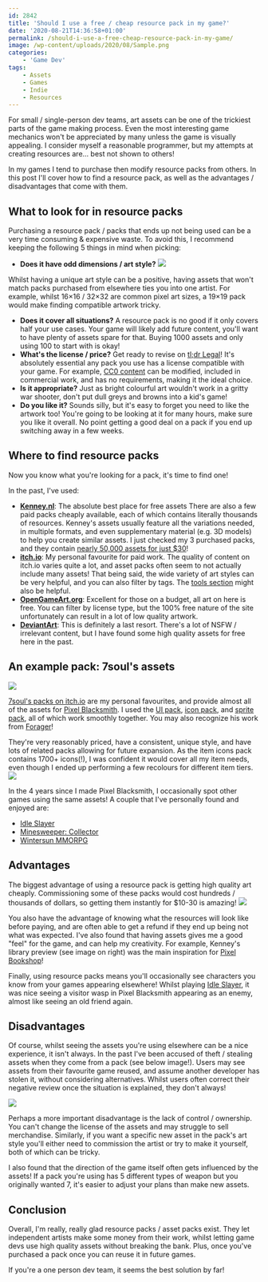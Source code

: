 ```yaml
---
id: 2842
title: 'Should I use a free / cheap resource pack in my game?'
date: '2020-08-21T14:36:58+01:00'
permalink: /should-i-use-a-free-cheap-resource-pack-in-my-game/
image: /wp-content/uploads/2020/08/Sample.png
categories:
    - 'Game Dev'
tags:
    - Assets
    - Games
    - Indie
    - Resources
---
```


For small / single-person dev teams, art assets can be one of the trickiest parts of the game making process. Even the most interesting game mechanics won't be appreciated by many unless the game is visually appealing. I consider myself a reasonable programmer, but my attempts at creating resources are… best not shown to others!

In my games I tend to purchase then modify resource packs from others. In this post I'll cover how to find a resource pack, as well as the advantages / disadvantages that come with them.

## What to look for in resource packs

Purchasing a resource pack / packs that ends up not being used can be a very time consuming &amp; expensive waste. To avoid this, I recommend keeping the following 5 things in mind when picking:

- **Does it have odd dimensions / art style?**
[![](/wp-content/uploads/2020/08/XNrt1Uy.png)](/wp-content/uploads/2020/08/XNrt1Uy.png) 

Whilst having a unique art style can be a positive, having assets that won't match packs purchased from elsewhere ties you into one artist. For example, whilst 16×16 / 32×32 are common pixel art sizes, a 19×19 pack would make finding compatible artwork tricky.
- **Does it cover all situations?** A resource pack is no good if it only covers half your use cases. Your game will likely add future content, you'll want to have plenty of assets spare for that. Buying 1000 assets and only using 100 to start with is okay!
- **What's the license / price?** Get ready to revise on [tl;dr Legal](https://tldrlegal.com/)! It's absolutely essential any pack you use has a license compatible with your game. For example, [CC0 content](https://tldrlegal.com/license/creative-commons-cc0-1.0-universal) can be modified, included in commercial work, and has no requirements, making it the ideal choice.
- **Is it appropriate?** Just as bright colourful art wouldn't work in a gritty war shooter, don't put dull greys and browns into a kid's game!
- **Do you like it?** Sounds silly, but it's easy to forget you need to like the artwork too! You're going to be looking at it for many hours, make sure you like it overall. No point getting a good deal on a pack if you end up switching away in a few weeks.

## Where to find resource packs

Now you know what you're looking for a pack, it's time to find one!

In the past, I've used:

- **[Kenney.nl](https://www.kenney.nl/assets)**: The absolute best place for free assets![![](/wp-content/uploads/2020/08/Je5JFSJ.png)](/wp-content/uploads/2020/08/Je5JFSJ.png) There are also a few paid packs cheaply available, each of which contains literally thousands of resources. Kenney's assets usually feature all the variations needed, in multiple formats, and even supplementary material (e.g. 3D models) to help you create similar assets. I just checked my 3 purchased packs, and they contain [nearly 50,000 assets for just $30](/assets/images/2024/50k-assets.png)!
- [**itch.io**](https://itch.io/game-assets): My personal favourite for paid work. The quality of content on itch.io varies quite a lot, and asset packs often seem to not actually include many assets! That being said, the wide variety of art styles can be very helpful, and you can also filter by tags. The [tools section](https://itch.io/tools) might also be helpful.
- [**OpenGameArt.org**](https://opengameart.org/art-search-advanced?keys=&field_art_type_tid%5B%5D=9&sort_by=count&sort_order=DESC): Excellent for those on a budget, all art on here is free. You can filter by license type, but the 100% free nature of the site unfortunately can result in a lot of low quality artwork.
- [**DeviantArt**](https://www.deviantart.com/search?q=resource%20pack): This is definitely a last resort. There's a lot of NSFW / irrelevant content, but I have found some high quality assets for free here in the past.

## An example pack: 7soul's assets
[![](/wp-content/uploads/2020/08/unOrQc.png)](/wp-content/uploads/2020/08/unOrQc.png)

[7soul's packs on itch.io](https://7soul.itch.io/) are my personal favourites, and provide almost all of the assets for [Pixel Blacksmith](https://play.google.com/store/apps/details?id=uk.co.jakelee.blacksmith&hl=en_GB). I used the [UI pack](https://7soul.itch.io/7souls-rpg-graphics-pack-2-ui), [icon pack](https://7soul.itch.io/7souls-rpg-graphics-pack-1-icons), and [sprite pack](https://7soul.itch.io/7souls-rpg-graphics-sprites), all of which work smoothly together. You may also recognize his work from [Forager](https://store.steampowered.com/app/751780/Forager/)!

They're very reasonably priced, have a consistent, unique style, and have lots of related packs allowing for future expansion. As the item icons pack contains 1700+ icons(!), I was confident it would cover all my item needs, even though I ended up performing a few recolours for different item tiers. 
[![](/wp-content/uploads/2020/08/GDBvbTs.png)](/wp-content/uploads/2020/08/GDBvbTs.png)

In the 4 years since I made Pixel Blacksmith, I occasionally spot other games using the same assets! A couple that I've personally found and enjoyed are:

- [Idle Slayer](https://play.google.com/store/apps/details?id=com.pabloleban.IdleSlayer&hl=en_US)
- [Minesweeper: Collector](https://play.google.com/store/apps/details?id=air.com.griffgriffgames.minesweeper&hl=en_US)
- [Wintersun MMORPG](https://play.google.com/store/apps/details?id=org.prowl.wintersunrpg&hl=en_GB)

## Advantages

The biggest advantage of using a resource pack is getting high quality art cheaply. Commissioning some of these packs would cost hundreds / thousands of dollars, so getting them instantly for $10-30 is amazing! 
[![](/wp-content/uploads/2020/08/Sample.png)](/wp-content/uploads/2020/08/Sample.png)

You also have the advantage of knowing what the resources will look like before paying, and are often able to get a refund if they end up being not what was expected. I've also found that having assets gives me a good "feel" for the game, and can help my creativity. For example, Kenney's library preview (see image on right) was the main inspiration for [Pixel Bookshop](/assets/images/2024/pixelbookshop.png)!

Finally, using resource packs means you'll occasionally see characters you know from your games appearing elsewhere! Whilst playing [Idle Slayer](https://play.google.com/store/apps/details?id=com.pabloleban.IdleSlayer&hl=en_US), it was nice seeing a visitor wasp in Pixel Blacksmith appearing as an enemy, almost like seeing an old friend again.

## Disadvantages

Of course, whilst seeing the assets you're using elsewhere can be a nice experience, it isn't always. In the past I've been accused of theft / stealing assets when they come from a pack (see below image!). Users may see assets from their favourite game reused, and assume another developer has stolen it, without considering alternatives. Whilst users often correct their negative review once the situation is explained, they don't always!

[![](/wp-content/uploads/2020/08/rvTgAlX.png)](/wp-content/uploads/2020/08/rvTgAlX.png)

Perhaps a more important disadvantage is the lack of control / ownership. You can't change the license of the assets and may struggle to sell merchandise. Similarly, if you want a specific new asset in the pack's art style you'll either need to commission the artist or try to make it yourself, both of which can be tricky.

I also found that the direction of the game itself often gets influenced by the assets! If a pack you're using has 5 different types of weapon but you originally wanted 7, it's easier to adjust your plans than make new assets.

## Conclusion

Overall, I'm really, really glad resource packs / asset packs exist. They let independent artists make some money from their work, whilst letting game devs use high quality assets without breaking the bank. Plus, once you've purchased a pack once you can reuse it in future games.

If you're a one person dev team, it seems the best solution by far!